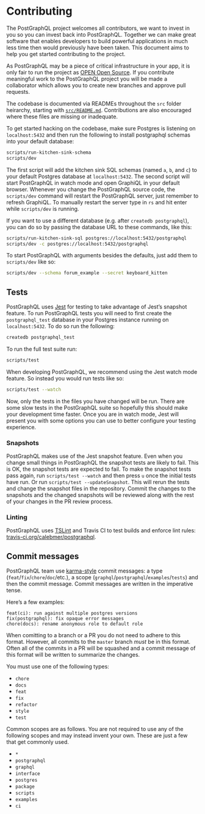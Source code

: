 # Contributing
The PostGraphQL project welcomes all contributors, we want to invest in you so you can invest back into PostGraphQL. Together we can make great software that enables developers to build powerful applications in much less time then would previously have been taken. This document aims to help you get started contributing to the project.

As PostGraphQL may be a piece of critical infrastructure in your app, it is only fair to run the project as [OPEN Open Source](http://openopensource.org/). If you contribute meaningful work to the PostGraphQL project you will be made a collaborator which allows you to create new branches and approve pull requests.

The codebase is documented via READMEs throughout the `src` folder heirarchy, starting with [`src/README.md`](src/README.md). Contributions are also encouraged where these files are missing or inadequate.

To get started hacking on the codebase, make sure Postgres is listening on `localhost:5432` and then run the following to install postgraphql schemas into your default database:

```bash
scripts/run-kitchen-sink-schema
scripts/dev
```

The first script will add the kitchen sink SQL schemas (named `a`, `b`, and `c`) to your default Postgres database at `localhost:5432`. The second script will start PostGraphQL in watch mode and open GraphiQL in your default browser. Whenever you change the PostGraphQL source code, the `scripts/dev` command will restart the PostGraphQL server, just remember to refresh GraphiQL. To manually restart the server type in `rs` and hit enter while `scripts/dev` is running.

If you want to use a different database (e.g. after `createdb postgraphql`), you can do so by passing the database URL to these commands, like this:

```bash
scripts/run-kitchen-sink-sql postgres://localhost:5432/postgraphql
scripts/dev -c postgres://localhost:5432/postgraphql
```

To start PostGraphQL with arguments besides the defaults, just add them to `scripts/dev` like so:

```bash
scripts/dev --schema forum_example --secret keyboard_kitten
```

## Tests
PostGraphQL uses [Jest](http://facebook.github.io/jest/) for testing to take advantage of Jest’s snapshot feature. To run PostGraphQL tests you will need to first create the `postgraphql_test` database in your Postgres instance running on `localhost:5432`. To do so run the following:

```bash
createdb postgraphql_test
```

To run the full test suite run:

```bash
scripts/test
```

When developing PostGraphQL, we recommend using the Jest watch mode feature. So instead you would run tests like so:

```bash
scripts/test --watch
```

Now, only the tests in the files you have changed will be run. There are some slow tests in the PostGraphQL suite so hopefully this should make your development time faster. Once you are in watch mode, Jest will present you with some options you can use to better configure your testing experience.

### Snapshots
PostGraphQL makes use of the Jest snapshot feature. Even when you change small things in PostGraphQL the snapshot tests are likely to fail. This is OK, the snapshot tests are expected to fail. To make the snapshot tests pass again, run `scripts/test --watch` and then press `u` once the initial tests have run. Or run `scripts/test --updateSnapshot`. This will rerun the tests and change the snapshot files in the repository. Commit the changes to the snapshots and the changed snapshots will be reviewed along with the rest of your changes in the PR review process.

### Linting
PostGraphQL uses [TSLint](http://palantir.github.io/tslint/) and Travis CI to test builds and enforce lint rules:
[travis-ci.org/calebmer/postgraphql](https://travis-ci.org/calebmer/postgraphql).

## Commit messages
PostGraphQL team use [karma-style](http://karma-runner.github.io/1.0/dev/git-commit-msg.html) commit messages: a type
(`feat`/`fix`/`chore`/`doc`/etc.), a scope (`graphql`/`postgraphql`/`examples`/`tests`) and
then the commit message. Commit messages are written in the imperative tense.

Here’s a few examples:

```
feat(ci): run against multiple postgres versions
fix(postgraphql): fix opaque error messages
chore(docs): rename anonymous role to default role
```

When comitting to a branch or a PR you do not need to adhere to this format. However, all commits to the `master` branch *must* be in this format. Often all of the commits in a PR will be squashed and a commit message of this format will be written to summarize the changes.

You must use one of the following types:

- `chore`
- `docs`
- `feat`
- `fix`
- `refactor`
- `style`
- `test`

Common scopes are as follows. You are not required to use any of the following scopes and may instead invent your own. These are just a few that get commonly used.

- `*`
- `postgraphql`
- `graphql`
- `interface`
- `postgres`
- `package`
- `scripts`
- `examples`
- `ci`
